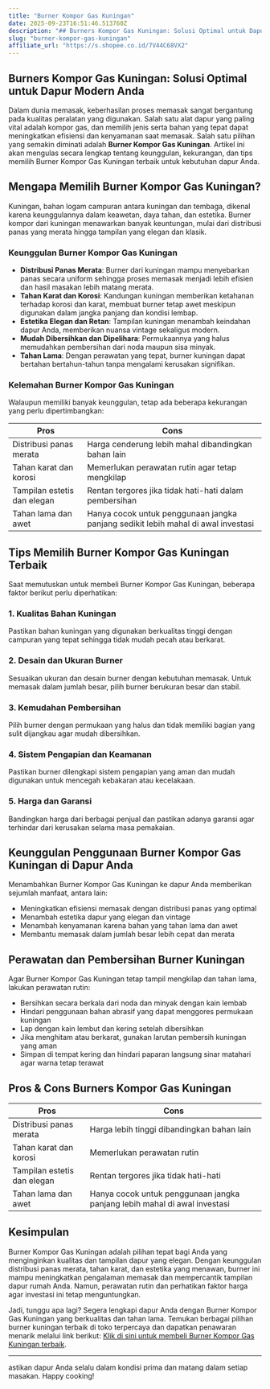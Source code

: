 ```yaml
---
title: "Burner Kompor Gas Kuningan"
date: 2025-09-23T16:51:46.513760Z
description: "## Burners Kompor Gas Kuningan: Solusi Optimal untuk Dapur Modern Anda..."
slug: "burner-kompor-gas-kuningan"
affiliate_url: "https://s.shopee.co.id/7V44C68VX2"
---
```

## Burners Kompor Gas Kuningan: Solusi Optimal untuk Dapur Modern Anda

Dalam dunia memasak, keberhasilan proses memasak sangat bergantung pada kualitas peralatan yang digunakan. Salah satu alat dapur yang paling vital adalah kompor gas, dan memilih jenis serta bahan yang tepat dapat meningkatkan efisiensi dan kenyamanan saat memasak. Salah satu pilihan yang semakin diminati adalah **Burner Kompor Gas Kuningan**. Artikel ini akan mengulas secara lengkap tentang keunggulan, kekurangan, dan tips memilih Burner Kompor Gas Kuningan terbaik untuk kebutuhan dapur Anda.

## Mengapa Memilih Burner Kompor Gas Kuningan?

Kuningan, bahan logam campuran antara kuningan dan tembaga, dikenal karena keunggulannya dalam keawetan, daya tahan, dan estetika. Burner kompor dari kuningan menawarkan banyak keuntungan, mulai dari distribusi panas yang merata hingga tampilan yang elegan dan klasik.

### Keunggulan Burner Kompor Gas Kuningan

- **Distribusi Panas Merata**: Burner dari kuningan mampu menyebarkan panas secara uniform sehingga proses memasak menjadi lebih efisien dan hasil masakan lebih matang merata.
- **Tahan Karat dan Korosi**: Kandungan kuningan memberikan ketahanan terhadap korosi dan karat, membuat burner tetap awet meskipun digunakan dalam jangka panjang dan kondisi lembap.
- **Estetika Elegan dan Retan**: Tampilan kuningan menambah keindahan dapur Anda, memberikan nuansa vintage sekaligus modern.
- **Mudah Dibersihkan dan Dipelihara**: Permukaannya yang halus memudahkan pembersihan dari noda maupun sisa minyak.
- **Tahan Lama**: Dengan perawatan yang tepat, burner kuningan dapat bertahan bertahun-tahun tanpa mengalami kerusakan signifikan.

### Kelemahan Burner Kompor Gas Kuningan

Walaupun memiliki banyak keunggulan, tetap ada beberapa kekurangan yang perlu dipertimbangkan:

| Pros                                | Cons                                   |
|-------------------------------------|----------------------------------------|
| Distribusi panas merata            | Harga cenderung lebih mahal dibandingkan bahan lain |
| Tahan karat dan korosi            | Memerlukan perawatan rutin agar tetap mengkilap |
| Tampilan estetis dan elegan      | Rentan tergores jika tidak hati-hati dalam pembersihan |
| Tahan lama dan awet             | Hanya cocok untuk penggunaan jangka panjang sedikit lebih mahal di awal investasi |

## Tips Memilih Burner Kompor Gas Kuningan Terbaik

Saat memutuskan untuk membeli Burner Kompor Gas Kuningan, beberapa faktor berikut perlu diperhatikan:

### 1. Kualitas Bahan Kuningan
Pastikan bahan kuningan yang digunakan berkualitas tinggi dengan campuran yang tepat sehingga tidak mudah pecah atau berkarat.

### 2. Desain dan Ukuran Burner
Sesuaikan ukuran dan desain burner dengan kebutuhan memasak. Untuk memasak dalam jumlah besar, pilih burner berukuran besar dan stabil.

### 3. Kemudahan Pembersihan
Pilih burner dengan permukaan yang halus dan tidak memiliki bagian yang sulit dijangkau agar mudah dibersihkan.

### 4. Sistem Pengapian dan Keamanan
Pastikan burner dilengkapi sistem pengapian yang aman dan mudah digunakan untuk mencegah kebakaran atau kecelakaan.

### 5. Harga dan Garansi
Bandingkan harga dari berbagai penjual dan pastikan adanya garansi agar terhindar dari kerusakan selama masa pemakaian.

## Keunggulan Penggunaan Burner Kompor Gas Kuningan di Dapur Anda

Menambahkan Burner Kompor Gas Kuningan ke dapur Anda memberikan sejumlah manfaat, antara lain:

- Meningkatkan efisiensi memasak dengan distribusi panas yang optimal
- Menambah estetika dapur yang elegan dan vintage
- Menambah kenyamanan karena bahan yang tahan lama dan awet
- Membantu memasak dalam jumlah besar lebih cepat dan merata

## Perawatan dan Pembersihan Burner Kuningan

Agar Burner Kompor Gas Kuningan tetap tampil mengkilap dan tahan lama, lakukan perawatan rutin:

- Bersihkan secara berkala dari noda dan minyak dengan kain lembab
- Hindari penggunaan bahan abrasif yang dapat menggores permukaan kuningan
- Lap dengan kain lembut dan kering setelah dibersihkan
- Jika menghitam atau berkarat, gunakan larutan pembersih kuningan yang aman
- Simpan di tempat kering dan hindari paparan langsung sinar matahari agar warna tetap terawat

## Pros & Cons Burners Kompor Gas Kuningan

| **Pros**                                   | **Cons**                                  |
|--------------------------------------------|-------------------------------------------|
| Distribusi panas merata                   | Harga lebih tinggi dibandingkan bahan lain |
| Tahan karat dan korosi                   | Memerlukan perawatan rutin             |
| Tampilan estetis dan elegan             | Rentan tergores jika tidak hati-hati     |
| Tahan lama dan awet                     | Hanya cocok untuk penggunaan jangka panjang lebih mahal di awal investasi |

## Kesimpulan

Burner Kompor Gas Kuningan adalah pilihan tepat bagi Anda yang menginginkan kualitas dan tampilan dapur yang elegan. Dengan keunggulan distribusi panas merata, tahan karat, dan estetika yang menawan, burner ini mampu meningkatkan pengalaman memasak dan mempercantik tampilan dapur rumah Anda. Namun, perawatan rutin dan perhatikan faktor harga agar investasi ini tetap menguntungkan.

Jadi, tunggu apa lagi? Segera lengkapi dapur Anda dengan Burner Kompor Gas Kuningan yang berkualitas dan tahan lama. Temukan berbagai pilihan burner kuningan terbaik di toko terpercaya dan dapatkan penawaran menarik melalui link berikut: [Klik di sini untuk membeli Burner Kompor Gas Kuningan terbaik](https://s.shopee.co.id/7V44C68VX2).

---

astikan dapur Anda selalu dalam kondisi prima dan matang dalam setiap masakan. Happy cooking!